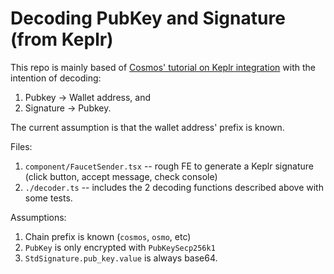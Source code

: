 # Decoding PubKey and Signature (from Keplr)

This repo is mainly based of [Cosmos' tutorial on Keplr integration](https://tutorials.cosmos.network/tutorials/6-cosmjs/4-with-keplr.html) with the intention of decoding:

1. Pubkey -> Wallet address, and
2. Signature -> Pubkey.

The current assumption is that the wallet address' prefix is known.

Files:

1. `component/FaucetSender.tsx` -- rough FE to generate a Keplr signature (click button, accept message, check console)
2. `./decoder.ts` -- includes the 2 decoding functions described above with some tests.

Assumptions:

1. Chain prefix is known (`cosmos`, `osmo`, etc)
2. `PubKey` is only encrypted with `PubKeySecp256k1`
3. `StdSignature.pub_key.value` is always base64.
